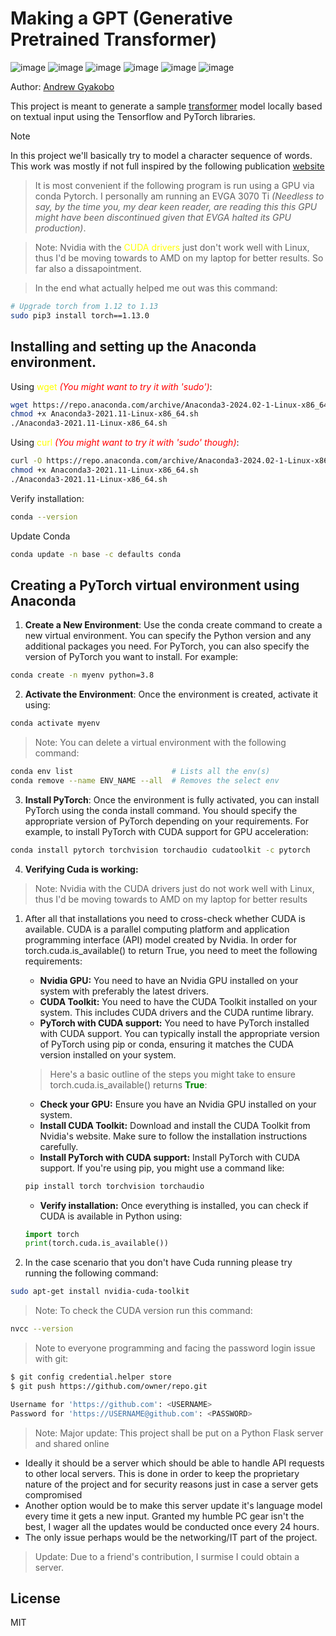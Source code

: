 # Making a GPT (Generative Pretrained Transformer)

![image](https://img.shields.io/badge/Python-FFD43B?style=for-the-badge&logo=python&logoColor=blue)
![image](https://img.shields.io/badge/Numpy-777BB4?style=for-the-badge&logo=numpy&logoColor=white)
![image](https://img.shields.io/badge/Pandas-2C2D72?style=for-the-badge&logo=pandas&logoColor=white)
![image](https://img.shields.io/badge/TensorFlow-FF6F00?style=for-the-badge&logo=TensorFlow&logoColor=white)
![image](https://img.shields.io/badge/PyTorch-EE4C2C?style=for-the-badge&logo=pytorch&logoColor=white)
![image](https://img.shields.io/badge/ChatGPT-74aa9c?style=for-the-badge&logo=openai&logoColor=white)

Author: [Andrew Gyakobo](https://github.com/Gyakobo)

This project is meant to generate a sample [transformer](https://pypi.org/project/transformers/) model locally based on textual input using the Tensorflow and PyTorch libraries.

>[!NOTE]
> In this project we'll basically try to model a character sequence of words. This work was mostly if not full inspired by the following publication [website](https://arxiv.org/pdf/1706.03762.pdf)

> It is most convenient if the following program is run using a GPU via conda Pytorch. I personally am running an EVGA 3070 Ti *(Needless to say, by the time you, my dear keen reader, are reading this this GPU might have been discontinued given that EVGA halted its GPU production)*.

> Note: Nvidia with the <span style="color:yellow">CUDA drivers</span> just don't work well with Linux, thus I'd be moving towards to AMD on my laptop for better results. So far also a dissapointment. 

> In the end what actually helped me out was this command:

```bash
# Upgrade torch from 1.12 to 1.13
sudo pip3 install torch==1.13.0
```

## Installing and setting up the Anaconda environment. 
Using <span style="color:yellow">wget</span> <span style="color:red">*(You might want to try it with 'sudo')*</span>:
```bash
wget https://repo.anaconda.com/archive/Anaconda3-2024.02-1-Linux-x86_64.sh 
chmod +x Anaconda3-2021.11-Linux-x86_64.sh
./Anaconda3-2021.11-Linux-x86_64.sh
```

Using <span style="color:yellow">curl</span> <span style="color:red">*(You might want to try it with 'sudo' though)*</span>:
```bash
curl -O https://repo.anaconda.com/archive/Anaconda3-2024.02-1-Linux-x86_64.sh 
chmod +x Anaconda3-2021.11-Linux-x86_64.sh
./Anaconda3-2021.11-Linux-x86_64.sh
```

Verify installation:
```bash
conda --version
```

Update Conda
```bash
conda update -n base -c defaults conda
```

## Creating a PyTorch virtual environment using Anaconda
1. **Create a New Environment**: Use the conda create command to create a new virtual environment. You can specify the Python version and any additional packages you need. For PyTorch, you can also specify the version of PyTorch you want to install. For example:

```bash
conda create -n myenv python=3.8
```
2. **Activate the Environment**: Once the environment is created, activate it using:

```bash
conda activate myenv 
```

> Note: You can delete a virtual environment with the following command:
```bash 
conda env list                      # Lists all the env(s) 
conda remove --name ENV_NAME --all  # Removes the select env
```

3. **Install PyTorch**: Once the environment is fully activated, you can install PyTorch using the conda install command. You should specify the appropriate version of PyTorch depending on your requirements. For example, to install PyTorch with CUDA support for GPU acceleration:

```bash
conda install pytorch torchvision torchaudio cudatoolkit -c pytorch 
```
4. **Verifying Cuda is working:**

> Note: Nvidia with the CUDA drivers just do not work well with Linux, thus I'd be moving towards to AMD on my laptop for better results

   1. After all that installations you need to cross-check whether CUDA is available. CUDA is a parallel computing platform and application programming interface (API) model created by Nvidia. In order for torch.cuda.is_available() to return True, you need to meet the following requirements:

      * **Nvidia GPU:** You need to have an Nvidia GPU installed on your system with preferably the latest drivers.
      * **CUDA Toolkit:** You need to have the CUDA Toolkit installed on your system. This includes CUDA drivers and the CUDA runtime library.
      * **PyTorch with CUDA support:** You need to have PyTorch installed with CUDA support. You can typically install the appropriate version of PyTorch using pip or conda, ensuring it matches the CUDA version installed on your system.
 
       > Here's a basic outline of the steps you might take to ensure torch.cuda.is_available() returns <span style=" color: green">**True**</span>:
 
      * **Check your GPU:** Ensure you have an Nvidia GPU installed on your system.
      * **Install CUDA Toolkit:** Download and install the CUDA Toolkit from Nvidia's website. Make sure to follow the installation instructions carefully.
      * **Install PyTorch with CUDA support:** Install PyTorch with CUDA support. If you're using pip, you might use a command like:
      ```bash
      pip install torch torchvision torchaudio
      ```
      * **Verify installation:** Once everything is installed, you can check if CUDA is available in Python using: 
      ```python
      import torch
      print(torch.cuda.is_available())
      ```

   2. In the case scenario that you don't have Cuda running please try running the following command:
   ```bash
   sudo apt-get install nvidia-cuda-toolkit
   ```
   > Note: To check the CUDA version run this command:
   ```bash
   nvcc --version
   ```
> Note to everyone programming and facing the password login issue with git:
```bash
$ git config credential.helper store
$ git push https://github.com/owner/repo.git

Username for 'https://github.com': <USERNAME>
Password for 'https://USERNAME@github.com': <PASSWORD>
```

> Note: Major update: This project shall be put on a Python Flask server and shared online
* Ideally it should be a server which should be able to handle API requests to other local servers. This is done in order to keep the proprietary nature of the project and for security reasons just in case a server gets compromised
* Another option would be to make this server update it's language model every time it gets a new input. Granted my humble PC gear isn't the best, I wager all the updates would be conducted once every 24 hours.
* The only issue perhaps would be the networking/IT part of the project.

> Update: Due to a friend's contribution, I surmise I could obtain a server.

## License
MIT 
